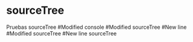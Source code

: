 # sourceTree
Pruebas sourceTree
#Modified console
#Modified sourceTree
#New line
#Modified sourceTree
#New line sourceTree